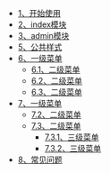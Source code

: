 * [1、开始使用](start/?id=import)
* [2、index模块](index/)
* [3、admin模块](admin/base)
* [5、公共样式](admin/css)
* [6、一级菜单](javascript:;)
    - [6.1、二级菜单](expand/dropdown)
    - [6.2、二级菜单](expand/notice)
    - [6.3、二级菜单](expand/cascader)
* [7、一级菜单](javascript:;)
    - [7.2、二级菜单](expand/file_choose)
    - [7.3、二级菜单](javascript:;)
        - [7.3.1、三级菜单](expand/formx)
        - [7.3.2、三级菜单](expand/context_menu)
* [8、常见问题](question/)

<div class="ew-doc-adv-list">
  
</div>